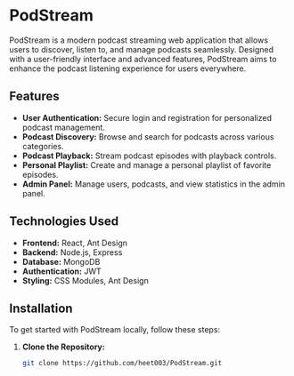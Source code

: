 # PodStream

PodStream is a modern podcast streaming web application that allows users to discover, listen to, and manage podcasts seamlessly. Designed with a user-friendly interface and advanced features, PodStream aims to enhance the podcast listening experience for users everywhere.

## Features

- **User Authentication:** Secure login and registration for personalized podcast management.
- **Podcast Discovery:** Browse and search for podcasts across various categories.
- **Podcast Playback:** Stream podcast episodes with playback controls.
- **Personal Playlist:** Create and manage a personal playlist of favorite episodes.
- **Admin Panel:** Manage users, podcasts, and view statistics in the admin panel.


## Technologies Used

- **Frontend:** React, Ant Design
- **Backend:** Node.js, Express
- **Database:** MongoDB
- **Authentication:** JWT
- **Styling:** CSS Modules, Ant Design

## Installation

To get started with PodStream locally, follow these steps:

1. **Clone the Repository:**

   ```bash
   git clone https://github.com/heet003/PodStream.git
